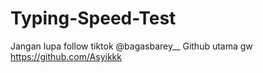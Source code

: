 # Typing-Speed-Test
Jangan lupa follow tiktok @bagasbarey__
Github utama gw https://github.com/Asyikkk
